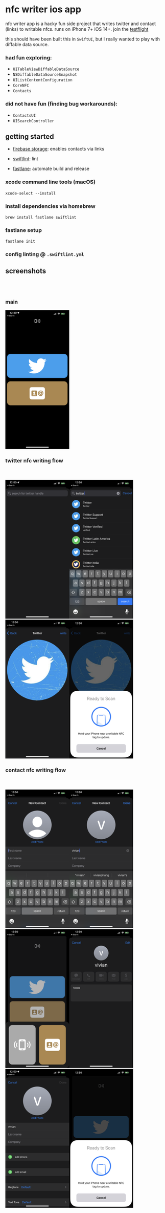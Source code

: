 # nfc writer ios app

nfc writer app is a hacky fun side project that writes twitter and contact (links) to writable nfcs. runs on iPhone 7+ iOS 14+. join the [testflight](https://testflight.apple.com/join/F0avLiZi)

this should have been built this in `SwiftUI`, but I really wanted to play with diffable data source. 

### had fun exploring:
- `UITableViewDiffableDataSource`
- `NSDiffableDataSourceSnapshot`
- `UIListContentConfiguration`
- `CoreNFC`
- `Contacts`

### did not have fun (finding bug workarounds):
- `ContactsUI`
- `UISearchController`

## getting started

- [firebase storage](https://firebase.google.com): enables contacts via links

- [swiftlint](https://github.com/realm/SwiftLint): lint

- [fastlane](https://fastlane.tools): automate build and release

### xcode command line tools (macOS)
```
xcode-select --install 
```

### install dependencies via homebrew
```
brew install fastlane swiftlint
``` 

### fastlane setup
```
fastlane init
```

### config linting @ `.swiftlint.yml`

## screenshots

<br></br>
### main
<img src="ReadmeScreenshots/0MainVC.PNG" alt="Main Screen" width="200">

### twitter nfc writing flow
<br></br>
<img src="ReadmeScreenshots/1SearchVC.PNG" alt="Main Screen" width="200"><img src="ReadmeScreenshots/2SearchVCTwitter.PNG" alt="Main Screen" width="200"><img src="ReadmeScreenshots/3TagVCTwitter.PNG" alt="Main Screen" width="200"><img src="ReadmeScreenshots/4WriteNFCTwitter.PNG" alt="Main Screen" width="200">

### contact nfc writing flow
<br></br>
<img src="ReadmeScreenshots/5WriteContact.PNG" alt="Main Screen" width="200"><img src="ReadmeScreenshots/6WriteContactVivian.PNG" alt="Main Screen" width="200"><img src="ReadmeScreenshots/7ShareOrEditContact.PNG" alt="Main Screen" width="200"><img src="ReadmeScreenshots/8EditContact.PNG" alt="Main Screen" width="200">
<br><img src="ReadmeScreenshots/9EditVivianContact.PNG" alt="Main Screen" width="200"><img src="ReadmeScreenshots/10WriteContactToNFC.PNG" alt="Main Screen" width="200">
